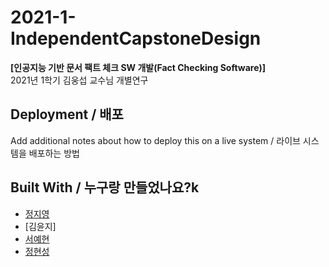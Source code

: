 # 2021-1-IndependentCapstoneDesign
**[인공지능 기반 문서 팩트 체크 SW 개발(Fact Checking Software)]**  
2021년 1학기 김웅섭 교수님 개별연구



## Deployment / 배포

Add additional notes about how to deploy this on a live system / 라이브 시스템을 배포하는 방법


## Built With / 누구랑 만들었나요?k
* [정지영](https://github.com/Jungjjeong) 
* [김윤지]
* [서예현](https://github.com/justbeaver97) 
* [정현성](https://github.com/Gringreem) 

